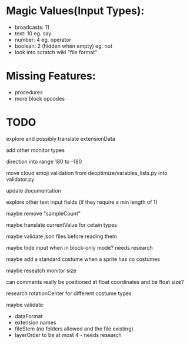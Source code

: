 # Magic Values(Input Types):
- broadcasts: 11
- text: 10 eg. say
- number: 4 eg. operator
- boolean: 2 (hidden when empty) eg. not
- look into scratch wiki "file format"

# Missing Features:
- procedures
- more block opcodes

# TODO
explore and possibly translate extensionData

add other monitor types

direction into range 180 to -180

move cloud emoji validation from deoptimize/varables_lists.py into validator.py

update documentation

explore other text input fields (if they require a min length of 1)

maybe remove "sampleCount"

maybe translate currentValue for cetain types

maybe validate json files before reading them

maybe hide input when in block-only mode? needs research

maybe add a standard costume when a sprite has no costumes

maybe reseatch monitor size

can comments really be positioned at float coordinates and be float size?

research rotationCenter for different costume types

maybe validate:
- dataFormat
- extension names
- fileStem (no folders allowed and the file existing)
- layerOrder to be at most 4 - needs research 
